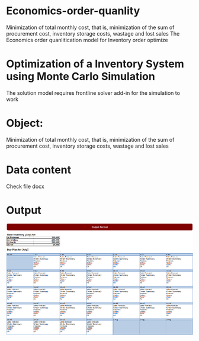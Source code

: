 # Economics-order-quanlity
Minimization of total monthly cost, that is, minimization of the sum of procurement cost, inventory storage costs, wastage and lost sales
The Economics order quanlitication model for Inventory order optimize
# Optimization of a Inventory System using Monte Carlo Simulation
The solution model requires frontline solver add-in for the simulation to work
# Object:
Minimization of total monthly cost, that is, minimization of the sum of procurement cost, inventory storage costs, wastage and lost sales
# Data content
Check file docx  
# Output 
![](https://github.com/hattcitigo/Economics-order-quanlity/blob/master/Screenshot%20from%202019-06-18%2017-30-35.png)
